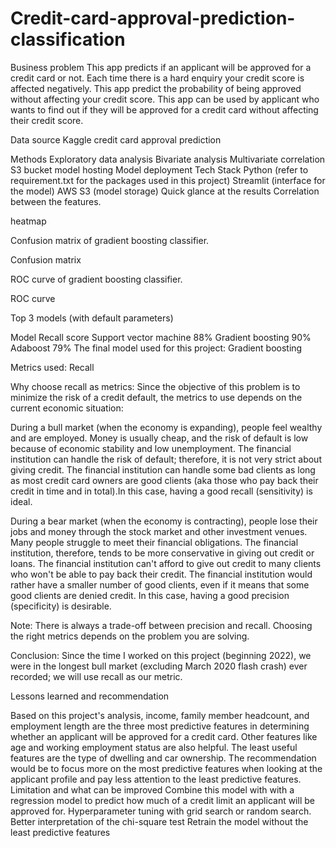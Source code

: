 # Credit-card-approval-prediction-classification

Business problem
This app predicts if an applicant will be approved for a credit card or not. Each time there is a hard enquiry your credit score is affected negatively. This app predict the probability of being approved without affecting your credit score. This app can be used by applicant who wants to find out if they will be approved for a credit card without affecting their credit score.

Data source
Kaggle credit card approval prediction

Methods
Exploratory data analysis
Bivariate analysis
Multivariate correlation
S3 bucket model hosting
Model deployment
Tech Stack
Python (refer to requirement.txt for the packages used in this project)
Streamlit (interface for the model)
AWS S3 (model storage)
Quick glance at the results
Correlation between the features.

heatmap

Confusion matrix of gradient boosting classifier.

Confusion matrix

ROC curve of gradient boosting classifier.

ROC curve

Top 3 models (with default parameters)

Model	Recall score
Support vector machine	88%
Gradient boosting	90%
Adaboost	79%
The final model used for this project: Gradient boosting

Metrics used: Recall

Why choose recall as metrics: Since the objective of this problem is to minimize the risk of a credit default, the metrics to use depends on the current economic situation:

During a bull market (when the economy is expanding), people feel wealthy and are employed. Money is usually cheap, and the risk of default is low because of economic stability and low unemployment. The financial institution can handle the risk of default; therefore, it is not very strict about giving credit. The financial institution can handle some bad clients as long as most credit card owners are good clients (aka those who pay back their credit in time and in total).In this case, having a good recall (sensitivity) is ideal.

During a bear market (when the economy is contracting), people lose their jobs and money through the stock market and other investment venues. Many people struggle to meet their financial obligations. The financial institution, therefore, tends to be more conservative in giving out credit or loans. The financial institution can't afford to give out credit to many clients who won't be able to pay back their credit. The financial institution would rather have a smaller number of good clients, even if it means that some good clients are denied credit. In this case, having a good precision (specificity) is desirable.

Note: There is always a trade-off between precision and recall. Choosing the right metrics depends on the problem you are solving.

Conclusion: Since the time I worked on this project (beginning 2022), we were in the longest bull market (excluding March 2020 flash crash) ever recorded; we will use recall as our metric.

Lessons learned and recommendation

Based on this project's analysis, income, family member headcount, and employment length are the three most predictive features in determining whether an applicant will be approved for a credit card. Other features like age and working employment status are also helpful. The least useful features are the type of dwelling and car ownership.
The recommendation would be to focus more on the most predictive features when looking at the applicant profile and pay less attention to the least predictive features.
Limitation and what can be improved
Combine this model with with a regression model to predict how much of a credit limit an applicant will be approved for.
Hyperparameter tuning with grid search or random search.
Better interpretation of the chi-square test
Retrain the model without the least predictive features
